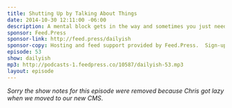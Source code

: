 ```yaml
---
title: Shutting Up by Talking About Things
date: 2014-10-30 12:11:00 -06:00
description: A mental block gets in the way and sometimes you just need to turn the amp up to eleven and smash out some dumb riffs.
sponsor: Feed.Press
sponsor-link: http://feed.press/dailyish
sponsor-copy: Hosting and feed support provided by Feed.Press.  Sign-up today and try FeedPress on a 14 day trial (no contracts or commitments). Use promo code "dailyish" during checkout to get 10% off your first year.
episode: 53
show: dailyish
mp3: http://podcasts-1.feedpress.co/10587/dailyish-53.mp3
layout: episode
---
```


<em>Sorry the show notes for this episode were removed because Chris got lazy when we moved to our new CMS</em>.
